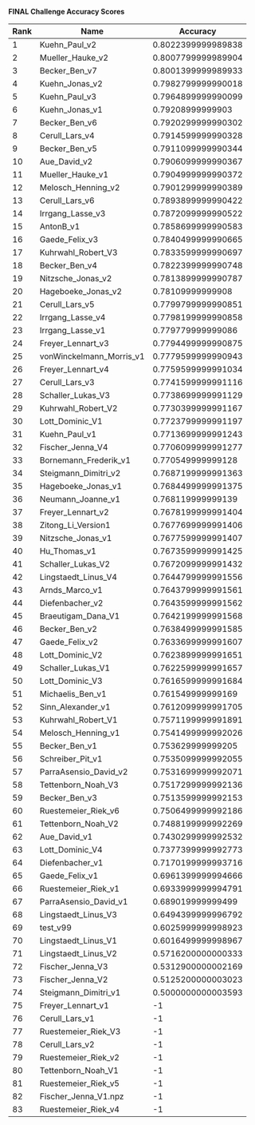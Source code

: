 **FINAL Challenge Accuracy Scores**



|Rank|Name|Accuracy|
|----|-----|---|
|1|Kuehn_Paul_v2|0.8022399999989838|
|2|Mueller_Hauke_v2|0.8007799999989904|
|3|Becker_Ben_v7|0.8001399999989933|
|4|Kuehn_Jonas_v2|0.7982799999990018|
|5|Kuehn_Paul_v3|0.7964899999990099|
|6|Kuehn_Jonas_v1|0.79208999999903|
|7|Becker_Ben_v6|0.7920299999990302|
|8|Cerull_Lars_v4|0.7914599999990328|
|9|Becker_Ben_v5|0.7911099999990344|
|10|Aue_David_v2|0.7906099999990367|
|11|Mueller_Hauke_v1|0.7904999999990372|
|12|Melosch_Henning_v2|0.7901299999990389|
|13|Cerull_Lars_v6|0.7893899999990422|
|14|Irrgang_Lasse_v3|0.7872099999990522|
|15|AntonB_v1|0.7858699999990583|
|16|Gaede_Felix_v3|0.7840499999990665|
|17|Kuhrwahl_Robert_V3|0.7833599999990697|
|18|Becker_Ben_v4|0.7822399999990748|
|19|Nitzsche_Jonas_v2|0.7813899999990787|
|20|Hageboeke_Jonas_v2|0.78109999999908|
|21|Cerull_Lars_v5|0.7799799999990851|
|22|Irrgang_Lasse_v4|0.7798199999990858|
|23|Irrgang_Lasse_v1|0.779779999999086|
|24|Freyer_Lennart_v3|0.7794499999990875|
|25|vonWinckelmann_Morris_v1|0.7779599999990943|
|26|Freyer_Lennart_v4|0.7759599999991034|
|27|Cerull_Lars_v3|0.7741599999991116|
|28|Schaller_Lukas_V3|0.7738699999991129|
|29|Kuhrwahl_Robert_V2|0.7730399999991167|
|30|Lott_Dominic_V1|0.7723799999991197|
|31|Kuehn_Paul_v1|0.7713699999991243|
|32|Fischer_Jenna_V4|0.7706099999991277|
|33|Bornemann_Frederik_v1|0.770549999999128|
|34|Steigmann_Dimitri_v2|0.7687199999991363|
|35|Hageboeke_Jonas_v1|0.7684499999991375|
|36|Neumann_Joanne_v1|0.768119999999139|
|37|Freyer_Lennart_v2|0.7678199999991404|
|38|Zitong_Li_Version1|0.7677699999991406|
|39|Nitzsche_Jonas_v1|0.7677599999991407|
|40|Hu_Thomas_v1|0.7673599999991425|
|41|Schaller_Lukas_V2|0.7672099999991432|
|42|Lingstaedt_Linus_V4|0.7644799999991556|
|43|Arnds_Marco_v1|0.7643799999991561|
|44|Diefenbacher_v2|0.7643599999991562|
|45|Braeutigam_Dana_V1|0.7642199999991568|
|46|Becker_Ben_v2|0.7638499999991585|
|47|Gaede_Felix_v2|0.7633699999991607|
|48|Lott_Dominic_V2|0.7623899999991651|
|49|Schaller_Lukas_V1|0.7622599999991657|
|50|Lott_Dominic_V3|0.7616599999991684|
|51|Michaelis_Ben_v1|0.761549999999169|
|52|Sinn_Alexander_v1|0.7612099999991705|
|53|Kuhrwahl_Robert_V1|0.7571199999991891|
|54|Melosch_Henning_v1|0.7541499999992026|
|55|Becker_Ben_v1|0.753629999999205|
|56|Schreiber_Pit_v1|0.7535099999992055|
|57|ParraAsensio_David_v2|0.7531699999992071|
|58|Tettenborn_Noah_V3|0.7517299999992136|
|59|Becker_Ben_v3|0.7513599999992153|
|60|Ruestemeier_Riek_v6|0.7506499999992186|
|61|Tettenborn_Noah_V2|0.7488199999992269|
|62|Aue_David_v1|0.7430299999992532|
|63|Lott_Dominic_V4|0.7377399999992773|
|64|Diefenbacher_v1|0.7170199999993716|
|65|Gaede_Felix_v1|0.6961399999994666|
|66|Ruestemeier_Riek_v1|0.6933999999994791|
|67|ParraAsensio_David_v1|0.689019999999499|
|68|Lingstaedt_Linus_V3|0.6494399999996792|
|69|test_v99|0.6025999999998923|
|70|Lingstaedt_Linus_V1|0.6016499999998967|
|71|Lingstaedt_Linus_V2|0.5716200000000333|
|72|Fischer_Jenna_V3|0.5312900000002169|
|73|Fischer_Jenna_V2|0.5125200000003023|
|74|Steigmann_Dimitri_v1|0.5000000000003593|
|75|Freyer_Lennart_v1|-1|
|76|Cerull_Lars_v1|-1|
|77|Ruestemeier_Riek_V3|-1|
|78|Cerull_Lars_v2|-1|
|79|Ruestemeier_Riek_v2|-1|
|80|Tettenborn_Noah_V1|-1|
|81|Ruestemeier_Riek_v5|-1|
|82|Fischer_Jenna_V1.npz|-1|
|83|Ruestemeier_Riek_v4|-1|
